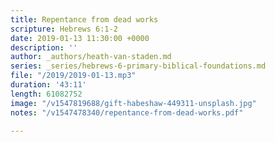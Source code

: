 ```yaml
---
title: Repentance from dead works
scripture: Hebrews 6:1-2
date: 2019-01-13 11:30:00 +0000
description: ''
author: _authors/heath-van-staden.md
series: _series/hebrews-6-primary-biblical-foundations.md
file: "/2019/2019-01-13.mp3"
duration: '43:11'
length: 61082752
image: "/v1547819688/gift-habeshaw-449311-unsplash.jpg"
notes: "/v1547478340/repentance-from-dead-works.pdf"

---
```


